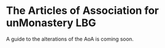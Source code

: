 # The Articles of Association for unMonastery LBG

A guide to the alterations of the AoA is coming soon.

